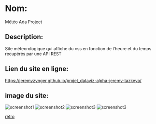 # Nom:

Météo Ada Project

## Description:

Site méteorologique qui affiche du css en fonction de l'heure et du temps recupérés par une API REST

## Lien du site en ligne:

https://jeremyzynger.github.io/projet_dataviz-alpha-jeremy-tazkeya/

## image du site:

![screenshot1](https://raw.githubusercontent.com/jeremyzynger/projet_dataviz-alpha-jeremy-tazkeya/master/images/meteo1.png "ss1")
![screenshot2](https://raw.githubusercontent.com/jeremyzynger/projet_dataviz-alpha-jeremy-tazkeya/master/images/meteo2.png "ss2")
![screenshot3](https://raw.githubusercontent.com/jeremyzynger/projet_dataviz-alpha-jeremy-tazkeya/master/images/meteo3.png "ss3")
![screenshot3](https://raw.githubusercontent.com/jeremyzynger/projet_dataviz-alpha-jeremy-tazkeya/master/images/meteo4.png "ss4")

[rétro](https://raw.githubusercontent.com/jeremyzynger/projet_dataviz-alpha-jeremy-tazkeya/master/images/Screenshot%20from%202023-02-09%2015-02-24.png)
